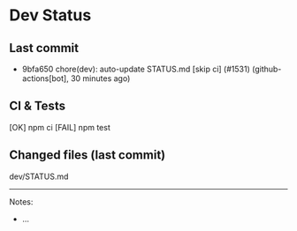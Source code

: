 # Dev Status

## Last commit
- 9bfa650 chore(dev): auto-update STATUS.md [skip ci] (#1531) (github-actions[bot], 30 minutes ago)
## CI & Tests
[OK] npm ci
[FAIL] npm test

## Changed files (last commit)
dev/STATUS.md

---
Notes:
- ...
